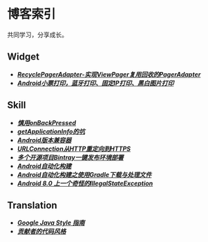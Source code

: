 
# 博客索引

共同学习，分享成长。

## Widget
- [***RecyclePagerAdapter-实现ViewPager复用回收的PagerAdapter***](https://github.com/AlexMofer/ProjectX/blob/master/blogs/%5BWidget%5DRecyclePagerAdapter-%E5%AE%9E%E7%8E%B0ViewPager%E5%A4%8D%E7%94%A8%E5%9B%9E%E6%94%B6%E7%9A%84PagerAdapter.md)
- [***Android小票打印，蓝牙打印、固定IP打印、黑白图片打印***](https://github.com/AlexMofer/ProjectX/blob/master/blogs/%5BWidget%5DAndroid%E5%B0%8F%E7%A5%A8%E6%89%93%E5%8D%B0%EF%BC%8C%E8%93%9D%E7%89%99%E6%89%93%E5%8D%B0%E3%80%81%E5%9B%BA%E5%AE%9AIP%E6%89%93%E5%8D%B0%E3%80%81%E9%BB%91%E7%99%BD%E5%9B%BE%E7%89%87%E6%89%93%E5%8D%B0.md)

## Skill
- [***慎用onBackPressed***](https://github.com/AlexMofer/ProjectX/blob/master/blogs/%5BSkill%5D%E6%85%8E%E7%94%A8onBackPressed().md)
- [***getApplicationInfo的坑***](https://github.com/AlexMofer/ProjectX/blob/master/blogs/%5BSkill%5DgetApplicationInfo%E7%9A%84%E5%9D%91.md)
- [***Android版本兼容器***](https://github.com/AlexMofer/ProjectX/blob/master/blogs/%5BSkill%5DAndroid%E7%89%88%E6%9C%AC%E5%85%BC%E5%AE%B9%E5%99%A8.md)
- [***URLConnection从HTTP重定向到HTTPS***](https://github.com/AlexMofer/ProjectX/blob/master/blogs/%5BSkill%5DURLConnection%E4%BB%8EHTTP%E9%87%8D%E5%AE%9A%E5%90%91%E5%88%B0HTTPS.md)
- [***多个开源项目Bintray一键发布环境部署***](https://github.com/AlexMofer/ProjectX/blob/master/blogs/%5BSkill%5D%E5%A4%9A%E4%B8%AA%E5%BC%80%E6%BA%90%E9%A1%B9%E7%9B%AEBintray%E4%B8%80%E9%94%AE%E5%8F%91%E5%B8%83%E7%8E%AF%E5%A2%83%E9%83%A8%E7%BD%B2.md)
- [***Android自动化构建***](https://github.com/AlexMofer/ProjectX/blob/master/blogs/%5BSKill%5DAndroid%E8%87%AA%E5%8A%A8%E5%8C%96%E6%9E%84%E5%BB%BA.md)
- [***Android自动化构建之使用Gradle下载与处理文件***](https://github.com/AlexMofer/ProjectX/blob/master/blogs/%5BSkill%5DAndroid%E8%87%AA%E5%8A%A8%E5%8C%96%E6%9E%84%E5%BB%BA%E4%B9%8B%E4%BD%BF%E7%94%A8Gradle%E4%B8%8B%E8%BD%BD%E4%B8%8E%E5%A4%84%E7%90%86%E6%96%87%E4%BB%B6.md)
- [***Android 8.0 上一个奇怪的IllegalStateException***](https://github.com/AlexMofer/ProjectX/blob/master/blogs/%5BSkill%5DAndroid%208.0%20%E4%B8%8A%E4%B8%80%E4%B8%AA%E5%A5%87%E6%80%AA%E7%9A%84IllegalStateException.md)

## Translation
- [***Google Java Style 指南***](https://github.com/AlexMofer/ProjectX/blob/master/blogs/%5BTranslation%5DGoogle%20Java%20Style%20%E6%8C%87%E5%8D%97.md)
- [***贡献者的代码风格***](https://github.com/AlexMofer/ProjectX/blob/master/blogs/%5BTranslation%5D%E8%B4%A1%E7%8C%AE%E8%80%85%E7%9A%84%E4%BB%A3%E7%A0%81%E9%A3%8E%E6%A0%BC.md)